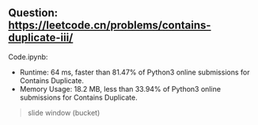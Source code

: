 ## Question: https://leetcode.cn/problems/contains-duplicate-iii/

Code.ipynb:
* Runtime: 64 ms, faster than 81.47% of Python3 online submissions for Contains Duplicate.
* Memory Usage: 18.2 MB, less than 33.94% of Python3 online submissions for Contains Duplicate.
> slide window (bucket)


